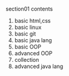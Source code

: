 section01 contents 
1. basic html,css
2. basic linux
3. basic git
4. basic java lang
5. basic OOP
6. advanced OOP
7. collection
8. advanced java lang
